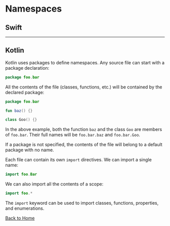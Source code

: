 # Namespaces

## Swift

---

## Kotlin

Kotlin uses packages to define namespaces. Any source file can start with a package declaration:

```kotlin
package foo.bar
```

All the contents of the file (classes, functions, etc.) will be contained by the declared package:

```kotlin
package foo.bar

fun baz() {}

class Goo() {}
```

In the above example, both the function `baz` and the class `Goo` are members of `foo.bar`. Their full names will be `foo.bar.baz` and `foo.bar.Goo`.

If a package is not specified, the contents of the file will belong to a default package with no name.

Each file can contain its own `import` directives. We can import a single name:

```kotlin
import foo.Bar
```

We can also import all the contents of a scope:

```kotlin
import foo.*
```

The `import` keyword can be used to import classes, functions, properties, and enumerations.

[Back to Home](../README.md)
